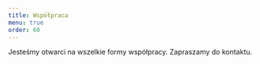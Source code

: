 ```yaml
---
title: Współpraca
menu: true
order: 60
---
```


<!-- end -->

Jesteśmy otwarci na wszelkie formy współpracy. Zapraszamy do kontaktu.
